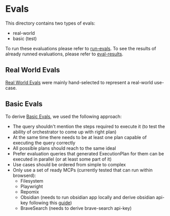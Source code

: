 # Evals

This directory contains two types of evals:

- real-world
- basic (test)

To run these evaluations please refer to [run-evals](../../rena-browserd/browserd-eval/README.md#use-cases-evaluation). To see the results of already runned evaluations, please refer to [eval-results](../../rena-browserd/browserd-eval/README.md#use-cases-evaluation-results).

## Real World Evals

[Real World Evals](./eval.toml) were mainly hand-selected to represent a real-world use-case.

## Basic Evals

To derive [Basic Evals](./test-eval.toml), we used the following approach:

- The query shouldn't mention the steps required to execute it (to test the ability of orchestrator to come up with right plan)
- At the same time there needs to be at least one plan capable of executing the query correctly
- All possible plans should reach to the same ideal
- Prefer evaluation queries that generated ExecutionPlan for them can be executed in parallel (or at least some part of it)
- Use cases should be ordered from simple to complex
- Only use a set of ready MCPs (currently tested that can run within browserd):
  - Filesystem
  - Playwright
  - Repomix
  - Obsidian (needs to run obsidian app locally and derive obsidian api-key following this [guide](https://github.com/MarkusPfundstein/mcp-obsidian?tab=readme-ov-file#install))
  - BraveSearch (needs to derive brave-search api-key)
